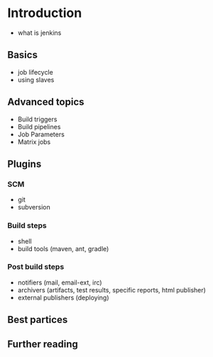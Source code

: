 # Introduction

- what is jenkins

## Basics

- job lifecycle
- using slaves

## Advanced topics

- Build triggers
- Build pipelines
- Job Parameters
- Matrix jobs

## Plugins

### SCM
- git
- subversion

### Build steps
- shell
- build tools (maven, ant, gradle)

### Post build steps
- notifiers (mail, email-ext, irc)
- archivers (artifacts, test results, specific reports, html publisher)
- external publishers (deploying)

## Best partices

## Further reading
